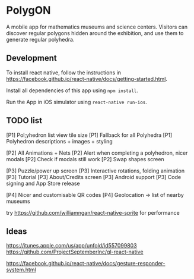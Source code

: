 # PolygON

A mobile app for mathematics museums and science centers. Visitors can discover regular polygons hidden around the exhibition, and use them to generate regular polyhedra.


## Development

To install react native, follow the instructions in https://facebook.github.io/react-native/docs/getting-started.html.

Install all dependencies of this app using `npm install`.

Run the App in iOS simulator using `react-native run-ios`.


## TODO list

[P1] Pol;yhedron list view tile size
[P1] Fallback for all Polyhedra
[P1] Polyhedron descriptions + images + styling

[P2] All Animations + Nets
[P2] Alert when completing a polyhedron, nicer modals
[P2] Check if modals still work
[P2] Swap shapes screen

[P3] Puzzle/power up screen
[P3] Interactive rotations, folding animation
[P3] Tutorial
[P3] About/Credits screen
[P3] Android support
[P3] Code signing and App Store release

[P4] Nicer and customisable QR codes
[P4] Geolocation -> list of nearby museums

try https://github.com/williamngan/react-native-sprite for performance


## Ideas

https://itunes.apple.com/us/app/unfold/id557099803
https://github.com/ProjectSeptemberInc/gl-react-native

https://facebook.github.io/react-native/docs/gesture-responder-system.html
